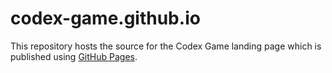 # codex-game.github.io

This repository hosts the source for the Codex Game landing page which is
published using [GitHub Pages](https://pages.github.com/).
